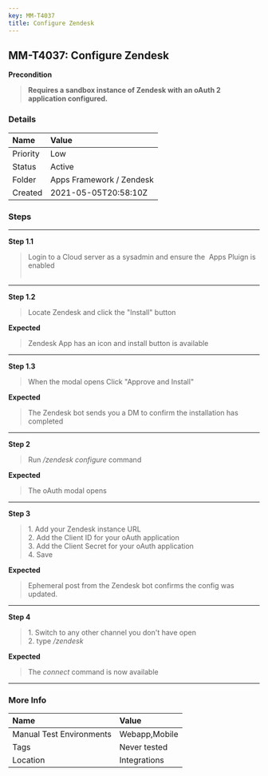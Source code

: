 ```yaml
---
key: MM-T4037
title: Configure Zendesk
---
```


## MM-T4037: Configure Zendesk

**Precondition**

> <article><strong>Requires a sandbox instance of Zendesk with an oAuth 2 application configured.</strong>&nbsp;</article>

### Details

| Name     | Value                    |
| :------- | :----------------------- |
| Priority | Low                      |
| Status   | Active                   |
| Folder   | Apps Framework / Zendesk |
| Created  | 2021-05-05T20:58:10Z     |

### Steps

<hr/>

**Step 1.1**

> <article>Login to a Cloud server as a sysadmin and ensure the  Apps Pluign is enabled<br /><br /></article>

<hr/>

**Step 1.2**

> <article>Locate Zendesk and click the "Install" button </article>

**Expected**

> <article>Zendesk App has an icon and install button is available </article>

<hr/>

**Step 1.3**

> <article>When the modal opens Click "Approve and Install" </article>

**Expected**

> <article>The Zendesk bot sends you a DM to confirm the installation has completed</article>

<hr/>

**Step 2**

> <article>Run <em>/zendesk configure</em> command</article>

**Expected**

> <article>The oAuth modal opens</article>

<hr/>

**Step 3**

> <article>1. Add your Zendesk instance URL<br>2. Add the Client ID for your oAuth application<br>3. Add the Client Secret for your oAuth application<br>4. Save</article>

**Expected**

> <article>Ephemeral post from the Zendesk bot confirms the config was updated.</article>

<hr/>

**Step 4**

> <article>1. Switch to any other channel you don't have open<br>2.  type&nbsp;<em>/zendesk&nbsp;</em></article>

**Expected**

> <article>The <em>connect&nbsp;</em>command is now available</article>

<hr/>

### More Info

| Name                     | Value         |
| :----------------------- | :------------ |
| Manual Test Environments | Webapp,Mobile |
| Tags                     | Never tested  |
| Location                 | Integrations  |
